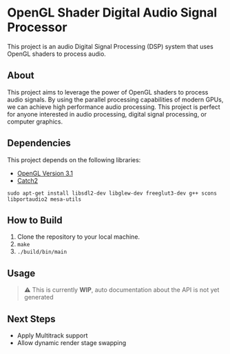 # OpenGL Shader Digital Audio Signal Processor

This project is an audio Digital Signal Processing (DSP) system that uses OpenGL shaders to process audio. 

## About

This project aims to leverage the power of OpenGL shaders to process audio signals. By using the parallel processing capabilities of modern GPUs, we can achieve high performance audio processing. This project is perfect for anyone interested in audio processing, digital signal processing, or computer graphics.

## Dependencies

This project depends on the following libraries:

- [OpenGL Version 3.1](https://www.opengl.org/)
- [Catch2](https://github.com/catchorg/Catch2)
```
sudo apt-get install libsdl2-dev libglew-dev freeglut3-dev g++ scons libportaudio2 mesa-utils
```


## How to Build

1. Clone the repository to your local machine.
2. `make`
3. `./build/bin/main`

## Usage

> :warning: This is currently **WIP**, auto documentation about the API is not yet generated

## Next Steps
- Apply Multitrack support
- Allow dynamic render stage swapping